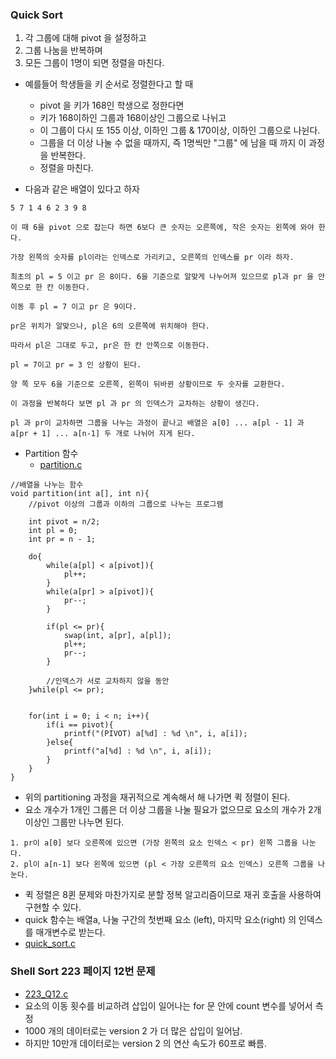 ### Quick Sort 
1. 각 그룹에 대해 pivot 을 설정하고 
2. 그룹 나눔을 반복하며 
3. 모든 그룹이 1명이 되면 정렬을 마친다. 

* 예를들어 학생들을 키 순서로 정렬한다고 할 때 
    * pivot 을 키가 168인 학생으로 정한다면 
    * 키가 168이하인 그룹과 168이상인 그룹으로 나뉘고 
    * 이 그룹이 다시 또 155 이상, 이하인 그룹 & 170이상, 이하인 그룹으로 나뉜다. 
    * 그룹을 더 이상 나눌 수 없을 때까지, 즉 1명씩만 "그룹" 에 남을 때 까지 이 과정을 반복한다. 
    * 정렬을 마친다. 
    
* 다음과 같은 배열이 있다고 하자 

```
5 7 1 4 6 2 3 9 8

이 때 6을 pivot 으로 잡는다 하면 6보다 큰 숫자는 오른쪽에, 작은 숫자는 왼쪽에 와야 한다. 

가장 왼쪽의 숫자를 pl이라는 인덱스로 가리키고, 오른쪽의 인덱스를 pr 이라 하자. 

최초의 pl = 5 이고 pr 은 8이다. 6을 기준으로 알맞게 나누어져 있으므로 pl과 pr 을 안쪽으로 한 칸 이동한다. 

이동 후 pl = 7 이고 pr 은 9이다. 

pr은 위치가 알맞으나, pl은 6의 오른쪽에 위치해야 한다. 

따라서 pl은 그대로 두고, pr은 한 칸 안쪽으로 이동한다. 

pl = 7이고 pr = 3 인 상황이 된다. 

양 쪽 모두 6을 기준으로 오른쪽, 왼쪽이 뒤바뀐 상황이므로 두 숫자를 교환한다. 

이 과정을 반복하다 보면 pl 과 pr 의 인덱스가 교차하는 상황이 생긴다. 

pl 과 pr이 교차하면 그룹을 나누는 과정이 끝나고 배열은 a[0] ... a[pl - 1] 과 a[pr + 1] ... a[n-1] 두 개로 나뉘어 지게 된다. 
``` 

* Partition 함수 
    * [partition.c](../partition.c)

```
//배열을 나누는 함수
void partition(int a[], int n){
    //pivot 이상의 그룹과 이하의 그룹으로 나누는 프로그램

    int pivot = n/2;
    int pl = 0;
    int pr = n - 1;

    do{
        while(a[pl] < a[pivot]){
            pl++;
        }
        while(a[pr] > a[pivot]){
            pr--;
        }

        if(pl <= pr){
            swap(int, a[pr], a[pl]);
            pl++;
            pr--;
        }

        //인덱스가 서로 교차하지 않을 동안
    }while(pl <= pr);


    for(int i = 0; i < n; i++){
        if(i == pivot){
            printf("(PIVOT) a[%d] : %d \n", i, a[i]);
        }else{
            printf("a[%d] : %d \n", i, a[i]);
        }
    }
}
```

* 위의 partitioning 과정을 재귀적으로 계속해서 해 나가면 퀵 정렬이 된다. 
* 요소 개수가 1개인 그룹은 더 이상 그룹을 나눌 필요가 없으므로 요소의 개수가 2개 이상인 그룹만 나누면 된다. 

```
1. pr이 a[0] 보다 오른쪽에 있으면 (가장 왼쪽의 요소 인덱스 < pr) 왼쪽 그룹을 나눈다. 
2. pl이 a[n-1] 보다 왼쪽에 있으면 (pl < 가장 오른쪽의 요소 인덱스) 오른쪽 그룹을 나눈다.  
```

* 퀵 정렬은 8퀸 문제와 마찬가지로 분할 정복 알고리즘이므로 재귀 호출을 사용하여 구현할 수 있다. 
* quick 함수는 배열a, 나눌 구간의 첫번째 요소 (left), 마지막 요소(right) 의 인덱스를 매개변수로 받는다. 
* [quick_sort.c](../quick_sort.c)

### Shell Sort 223 페이지 12번 문제 
* [223_Q12.c](../223_Q12.c)
* 요소의 이동 횟수를 비교하려 삽입이 일어나는 for 문 안에 count 변수를 넣어서 측정 
* 1000 개의 데이터로는 version 2 가 더 많은 삽입이 일어남. 
* 하지만 10만개 데이터로는 version 2 의 연산 속도가 60프로 빠름. 